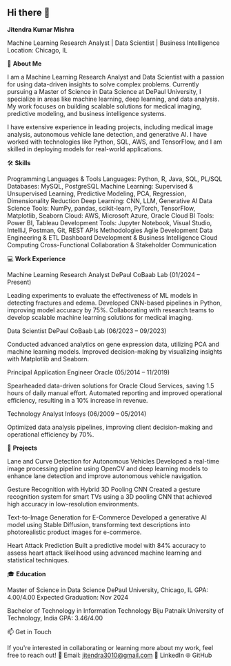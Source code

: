 ## Hi there 👋

**Jitendra Kumar Mishra**

Machine Learning Research Analyst | Data Scientist | Business Intelligence
Location: Chicago, IL


👋 **About Me**

I am a Machine Learning Research Analyst and Data Scientist with a passion for using data-driven insights to solve complex problems. Currently pursuing a Master of Science in Data Science at DePaul University, I specialize in areas like machine learning, deep learning, and data analysis. My work focuses on building scalable solutions for medical imaging, predictive modeling, and business intelligence systems.

I have extensive experience in leading projects, including medical image analysis, autonomous vehicle lane detection, and generative AI. I have worked with technologies like Python, SQL, AWS, and TensorFlow, and I am skilled in deploying models for real-world applications.

🛠️ **Skills**

Programming Languages & Tools
Languages: Python, R, Java, SQL, PL/SQL
Databases: MySQL, PostgreSQL
Machine Learning: Supervised & Unsupervised Learning, Predictive Modeling, PCA, Regression, Dimensionality Reduction
Deep Learning: CNN, LLM, Generative AI
Data Science Tools: NumPy, pandas, scikit-learn, PyTorch, TensorFlow, Matplotlib, Seaborn
Cloud: AWS, Microsoft Azure, Oracle Cloud
BI Tools: Power BI, Tableau
Development Tools: Jupyter Notebook, Visual Studio, IntelliJ, Postman, Git, REST APIs
Methodologies
Agile Development
Data Engineering & ETL
Dashboard Development & Business Intelligence
Cloud Computing
Cross-Functional Collaboration & Stakeholder Communication

💻 **Work Experience**

Machine Learning Research Analyst
DePaul CoBaab Lab (01/2024 – Present)

Leading experiments to evaluate the effectiveness of ML models in detecting fractures and edema.
Developed CNN-based pipelines in Python, improving model accuracy by 75%.
Collaborating with research teams to develop scalable machine learning solutions for medical imaging.

Data Scientist
DePaul CoBaab Lab (06/2023 – 09/2023)

Conducted advanced analytics on gene expression data, utilizing PCA and machine learning models.
Improved decision-making by visualizing insights with Matplotlib and Seaborn.

Principal Application Engineer
Oracle (05/2014 – 11/2019)

Spearheaded data-driven solutions for Oracle Cloud Services, saving 1.5 hours of daily manual effort.
Automated reporting and improved operational efficiency, resulting in a 10% increase in revenue.

Technology Analyst
Infosys (06/2009 – 05/2014)

Optimized data analysis pipelines, improving client decision-making and operational efficiency by 70%.

🚀 **Projects**

Lane and Curve Detection for Autonomous Vehicles
Developed a real-time image processing pipeline using OpenCV and deep learning models to enhance lane detection and improve autonomous vehicle navigation.

Gesture Recognition with Hybrid 3D Pooling CNN
Created a gesture recognition system for smart TVs using a 3D pooling CNN that achieved high accuracy in low-resolution environments.

Text-to-Image Generation for E-Commerce
Developed a generative AI model using Stable Diffusion, transforming text descriptions into photorealistic product images for e-commerce.

Heart Attack Prediction
Built a predictive model with 84% accuracy to assess heart attack likelihood using advanced machine learning and statistical techniques.

🎓 **Education**

Master of Science in Data Science
DePaul University, Chicago, IL
GPA: 4.00/4.00
Expected Graduation: Nov 2024

Bachelor of Technology in Information Technology
Biju Patnaik University of Technology, India
GPA: 3.46/4.00

📫 Get in Touch

If you're interested in collaborating or learning more about my work, feel free to reach out!
📧 Email: jitendra3010@gmail.com
💼 LinkedIn
🌐 GitHub
